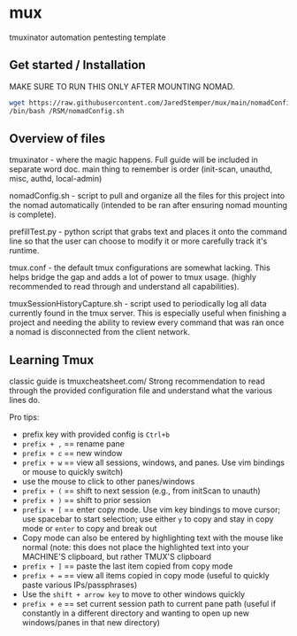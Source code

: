 # mux
tmuxinator automation pentesting template

## Get started / Installation

MAKE SURE TO RUN THIS ONLY AFTER MOUNTING NOMAD.
```bash
wget https://raw.githubusercontent.com/JaredStemper/mux/main/nomadConfig.sh -O /RSM/nomadConfig.sh
/bin/bash /RSM/nomadConfig.sh
```

## Overview of files

tmuxinator - where the magic happens. Full guide will be included in separate word doc. main thing to remember is order (init-scan, unauthd, misc, authd, local-admin)

nomadConfig.sh - script to pull and organize all the files for this project into the nomad automatically (intended to be ran after ensuring nomad mounting is complete).

prefillTest.py - python script that grabs text and places it onto the command line so that the user can choose to modify it or more carefully track it's runtime.

tmux.conf - the default tmux configurations are somewhat lacking. This helps bridge the gap and adds a lot of power to tmux usage. (highly recommended to read through and understand all capabilities).

tmuxSessionHistoryCapture.sh - script used to periodically log all data currently found in the tmux server. This is especially useful when finishing a project and needing the ability to review every command that was ran once a nomad is disconnected from the client network.

## Learning Tmux

classic guide is tmuxcheatsheet.com/
Strong recommendation to read through the provided configuration file and understand what the various lines do.

Pro tips:
* prefix key with provided config is `Ctrl+b`
* `prefix + ,` == rename pane
* `prefix + c` == new window
* `prefix + w` == view all sessions, windows, and panes. Use vim bindings or mouse to quickly switch)
* use the mouse to click to other panes/windows
* `prefix + (` == shift to next session (e.g., from initScan to unauth)
* `prefix + )` == shift to prior session
* `prefix + [` == enter copy mode. Use vim key bindings to move cursor; use spacebar to start selection; use either `y` to copy and stay in copy mode or `enter` to copy and break out
* Copy mode can also be entered by highlighting text with the mouse like normal (note: this does not place the highlighted text into your MACHINE'S clipboard, but rather TMUX'S clipboard
* `prefix + ]` == paste the last item copied from copy mode
* `prefix + =` == view all items copied in copy mode (useful to quickly paste various IPs/passphrases)
* Use the `shift + arrow key` to move to other windows quickly
* `prefix + e` ==  set current session path to current pane path (useful if constantly in a different directory and wanting to open up new windows/panes in that new directory)
